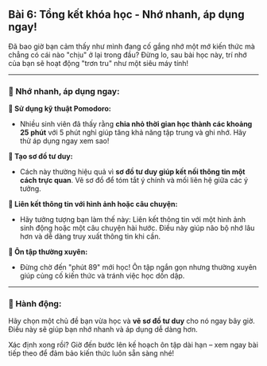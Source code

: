 ## Bài 6: Tổng kết khóa học - Nhớ nhanh, áp dụng ngay!

Đã bao giờ bạn cảm thấy như mình đang cố gắng nhớ một mớ kiến thức mà chẳng có cái nào "chịu" ở lại trong đầu? Đừng lo, sau bài học này, trí nhớ của bạn sẽ hoạt động "trơn tru" như một siêu máy tính!

---

### 📌 Nhớ nhanh, áp dụng ngay:

**🔹 Sử dụng kỹ thuật Pomodoro:**
- Nhiều sinh viên đã thấy rằng **chia nhỏ thời gian học thành các khoảng 25 phút** với 5 phút nghỉ giúp tăng khả năng tập trung và ghi nhớ. Hãy thử áp dụng ngay xem sao!

**🔹 Tạo sơ đồ tư duy:**
- Cách này thường hiệu quả vì **sơ đồ tư duy giúp kết nối thông tin một cách trực quan**. Vẽ sơ đồ để tóm tắt ý chính và mối liên hệ giữa các ý tưởng.

**🔹 Liên kết thông tin với hình ảnh hoặc câu chuyện:**
- Hãy tưởng tượng bạn làm thế này: Liên kết thông tin với một hình ảnh sinh động hoặc một câu chuyện hài hước. Điều này giúp não bộ nhớ lâu hơn và dễ dàng truy xuất thông tin khi cần.

**🔹 Ôn tập thường xuyên:**
- Đừng chờ đến "phút 89" mới học! Ôn tập ngắn gọn nhưng thường xuyên giúp củng cố kiến thức và tránh việc học dồn dập.

---

### 🚀 Hành động:

Hãy chọn một chủ đề bạn vừa học và **vẽ sơ đồ tư duy** cho nó ngay bây giờ. Điều này sẽ giúp bạn nhớ nhanh và áp dụng dễ dàng hơn.

Xác định xong rồi? Giờ đến bước lên kế hoạch ôn tập dài hạn – xem ngay bài tiếp theo để đảm bảo kiến thức luôn sẵn sàng nhé!